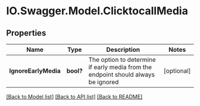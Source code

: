 # IO.Swagger.Model.ClicktocallMedia
## Properties

Name | Type | Description | Notes
------------ | ------------- | ------------- | -------------
**IgnoreEarlyMedia** | **bool?** | The option to determine if early media from the endpoint should always be ignored | [optional] 

[[Back to Model list]](../README.md#documentation-for-models) [[Back to API list]](../README.md#documentation-for-api-endpoints) [[Back to README]](../README.md)

